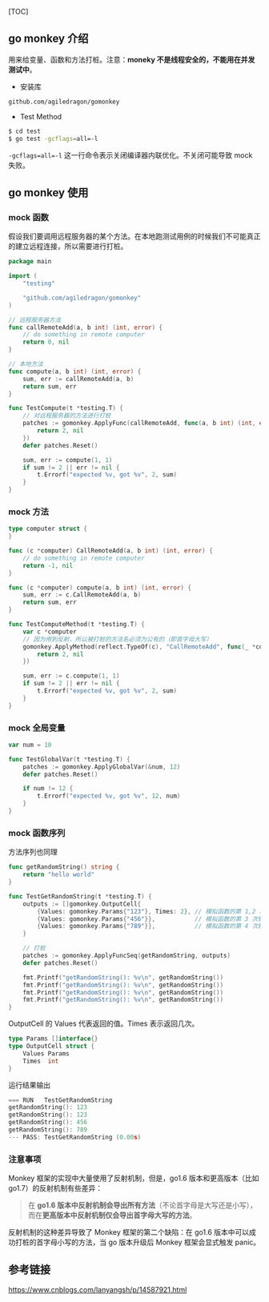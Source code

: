 [TOC]

## go monkey 介绍

用来给变量、函数和方法打桩。注意：**moneky 不是线程安全的，不能用在并发测试中**。

- 安装库

`github.com/agiledragon/gomonkey`

- Test Method

```bash
$ cd test 
$ go test -gcflags=all=-l
```

`-gcflags=all=-l` 这一行命令表示关闭编译器内联优化。不关闭可能导致 mock 失败。

## go monkey 使用

### mock 函数

假设我们要调用远程服务器的某个方法。在本地跑测试用例的时候我们不可能真正的建立远程连接，所以需要进行打桩。

```go
package main

import (
	"testing"

	"github.com/agiledragon/gomonkey"
)

// 远程服务器方法
func callRemoteAdd(a, b int) (int, error) {
	// do something in remote computer
	return 0, nil
}

// 本地方法
func compute(a, b int) (int, error) {
	sum, err := callRemoteAdd(a, b)
	return sum, err
}

func TestCompute(t *testing.T) {
    // 对远程服务器的方法进行打桩
	patches := gomonkey.ApplyFunc(callRemoteAdd, func(a, b int) (int, error) {
		return 2, nil
	})
	defer patches.Reset()

	sum, err := compute(1, 1)
	if sum != 2 || err != nil {
		t.Errorf("expected %v, got %v", 2, sum)
	}
}

```

### mock 方法

```go
type computer struct {
}

func (c *computer) CallRemoteAdd(a, b int) (int, error) {
	// do something in remote computer
	return -1, nil
}

func (c *computer) compute(a, b int) (int, error) {
	sum, err := c.CallRemoteAdd(a, b)
	return sum, err
}

func TestComputeMethod(t *testing.T) {
	var c *computer
	// 因为用到反射，所以被打桩的方法名必须为公有的（即首字母大写）
	gomonkey.ApplyMethod(reflect.TypeOf(c), "CallRemoteAdd", func(_ *computer, a, b int) (int, error) {
		return 2, nil
	})

	sum, err := c.compute(1, 1)
	if sum != 2 || err != nil {
		t.Errorf("expected %v, got %v", 2, sum)
	}
}
```

### mock 全局变量

```go
var num = 10

func TestGlobalVar(t *testing.T) {
	patches := gomonkey.ApplyGlobalVar(&num, 12)
	defer patches.Reset()

	if num != 12 {
		t.Errorf("expected %v, got %v", 12, num)
	}
}
```

### mock 函数序列

方法序列也同理

```go
func getRandomString() string {
	return "hello world"
}

func TestGetRandomString(t *testing.T) {
	outputs := []gomonkey.OutputCell{
		{Values: gomonkey.Params{"123"}, Times: 2}, // 模拟函数的第 1,2 次输出。Times 表示输出的次数。
		{Values: gomonkey.Params{"456"}},           // 模拟函数的第 3 次输出
		{Values: gomonkey.Params{"789"}},           // 模拟函数的第 4 次输出
	}

	// 打桩
	patches := gomonkey.ApplyFuncSeq(getRandomString, outputs)
	defer patches.Reset()

	fmt.Printf("getRandomString(): %v\n", getRandomString())
	fmt.Printf("getRandomString(): %v\n", getRandomString())
	fmt.Printf("getRandomString(): %v\n", getRandomString())
	fmt.Printf("getRandomString(): %v\n", getRandomString())
}
```

OutputCell 的 Values 代表返回的值。Times 表示返回几次。

```go
type Params []interface{}
type OutputCell struct {
	Values Params
	Times  int
}
```

运行结果输出

```go
=== RUN   TestGetRandomString
getRandomString(): 123
getRandomString(): 123
getRandomString(): 456
getRandomString(): 789
--- PASS: TestGetRandomString (0.00s)
```

### 注意事项

Monkey 框架的实现中大量使用了反射机制，但是，go1.6 版本和更高版本（比如go1.7）的反射机制有些差异：

> 在 **go1.6 版本中反射机制会导出所有方法**（不论首字母是大写还是小写），而在**更高版本中反射机制仅会导出首字母大写的方法**。

反射机制的这种差异导致了 Monkey 框架的第二个缺陷：在 go1.6 版本中可以成功打桩的首字母小写的方法，当 go 版本升级后 Monkey 框架会显式触发 panic。

## 参考链接

https://www.cnblogs.com/lanyangsh/p/14587921.html